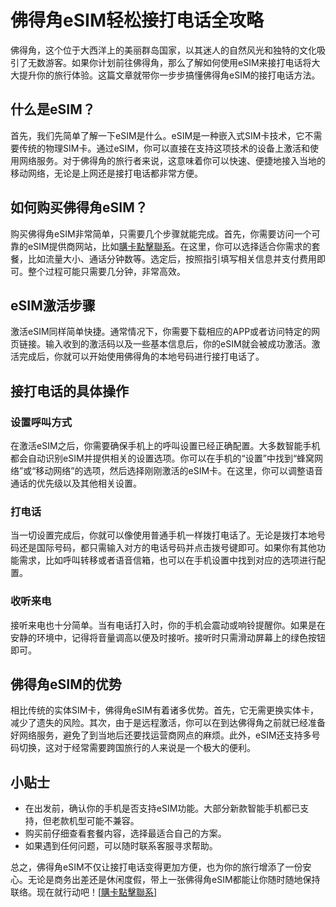 # 佛得角eSIM轻松接打电话全攻略

佛得角，这个位于大西洋上的美丽群岛国家，以其迷人的自然风光和独特的文化吸引了无数游客。如果你计划前往佛得角，那么了解如何使用eSIM来接打电话将大大提升你的旅行体验。这篇文章就带你一步步搞懂佛得角eSIM的接打电话方法。

## 什么是eSIM？

首先，我们先简单了解一下eSIM是什么。eSIM是一种嵌入式SIM卡技术，它不需要传统的物理SIM卡。通过eSIM，你可以直接在支持这项技术的设备上激活和使用网络服务。对于佛得角的旅行者来说，这意味着你可以快速、便捷地接入当地的移动网络，无论是上网还是接打电话都非常方便。

## 如何购买佛得角eSIM？

购买佛得角eSIM非常简单，只需要几个步骤就能完成。首先，你需要访问一个可靠的eSIM提供商网站，比如[購卡點擊聯系](https://t.me/s/esim1088)。在这里，你可以选择适合你需求的套餐，比如流量大小、通话分钟数等。选定后，按照指引填写相关信息并支付费用即可。整个过程可能只需要几分钟，非常高效。

## eSIM激活步骤

激活eSIM同样简单快捷。通常情况下，你需要下载相应的APP或者访问特定的网页链接。输入收到的激活码以及一些基本信息后，你的eSIM就会被成功激活。激活完成后，你就可以开始使用佛得角的本地号码进行接打电话了。

## 接打电话的具体操作

### 设置呼叫方式

在激活eSIM之后，你需要确保手机上的呼叫设置已经正确配置。大多数智能手机都会自动识别eSIM并提供相关的设置选项。你可以在手机的“设置”中找到“蜂窝网络”或“移动网络”的选项，然后选择刚刚激活的eSIM卡。在这里，你可以调整语音通话的优先级以及其他相关设置。

### 打电话

当一切设置完成后，你就可以像使用普通手机一样拨打电话了。无论是拨打本地号码还是国际号码，都只需输入对方的电话号码并点击拨号键即可。如果你有其他功能需求，比如呼叫转移或者语音信箱，也可以在手机设置中找到对应的选项进行配置。

### 收听来电

接听来电也十分简单。当有电话打入时，你的手机会震动或响铃提醒你。如果是在安静的环境中，记得将音量调高以便及时接听。接听时只需滑动屏幕上的绿色按钮即可。

## 佛得角eSIM的优势

相比传统的实体SIM卡，佛得角eSIM有着诸多优势。首先，它无需更换实体卡，减少了遗失的风险。其次，由于是远程激活，你可以在到达佛得角之前就已经准备好网络服务，避免了到当地后还要找运营商网点的麻烦。此外，eSIM还支持多号码切换，这对于经常需要跨国旅行的人来说是一个极大的便利。

## 小贴士

- 在出发前，确认你的手机是否支持eSIM功能。大部分新款智能手机都已支持，但老款机型可能不兼容。
- 购买前仔细查看套餐内容，选择最适合自己的方案。
- 如果遇到任何问题，可以随时联系客服寻求帮助。

总之，佛得角eSIM不仅让接打电话变得更加方便，也为你的旅行增添了一份安心。无论是商务出差还是休闲度假，带上一张佛得角eSIM都能让你随时随地保持联络。现在就行动吧！[[購卡點擊聯系](https://t.me/s/esim1088)]
